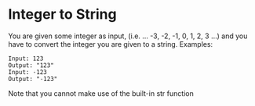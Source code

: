 # Integer to String

You are given some integer as input, (i.e. … -3, -2, -1, 0, 1, 2, 3 …) and you have to convert the integer you are given to a string. Examples:

    Input: 123
    Output: "123"
    Input: -123
    Output: "-123"

Note that you cannot make use of the built-in str function